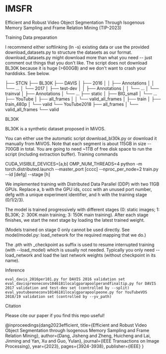 # IMSFR

Efficient and Robust Video Object Segmentation Through Isogenous Memory Sampling and Frame Relation Mining (TIP-2023)

Training
Data preparation

I recommend either softlinking (ln -s) existing data or use the provided download_datasets.py to structure the datasets as our format. download_datasets.py might download more than what you need -- just comment out things that you don't like. The script does not download BL30K because it is huge (>600GB) and we don't want to crash your harddisks. See below.

├── STCN
├── BL30K
├── DAVIS
│   ├── 2016
│   │   ├── Annotations
│   │   └── ...
│   └── 2017
│       ├── test-dev
│       │   ├── Annotations
│       │   └── ...
│       └── trainval
│           ├── Annotations
│           └── ...
├── static
│   ├── BIG_small
│   └── ...
├── YouTube
│   ├── all_frames
│   │   └── valid_all_frames
│   ├── train
│   ├── train_480p
│   └── valid
└── YouTube2018
    ├── all_frames
    │   └── valid_all_frames
    └── valid

BL30K

BL30K is a synthetic dataset proposed in MiVOS.

You can either use the automatic script download_bl30k.py or download it manually from MiVOS. Note that each segment is about 115GB in size -- 700GB in total. You are going to need ~1TB of free disk space to run the script (including extraction buffer).
Training commands

CUDA_VISIBLE_DEVICES=[a,b] OMP_NUM_THREADS=4 python -m torch.distributed.launch --master_port [cccc] --nproc_per_node=2 train.py --id [defg] --stage [h]

We implemented training with Distributed Data Parallel (DDP) with two 11GB GPUs. Replace a, b with the GPU ids, cccc with an unused port number, defg with a unique experiment identifier, and h with the training stage (0/1/2/3).

The model is trained progressively with different stages (0: static images; 1: BL30K; 2: 300K main training; 3: 150K main training). After each stage finishes, we start the next stage by loading the latest trained weight.

(Models trained on stage 0 only cannot be used directly. See model/model.py: load_network for the required mapping that we do.)

The .pth with _checkpoint as suffix is used to resume interrupted training (with --load_model) which is usually not needed. Typically you only need --load_network and load the last network weights (without checkpoint in its name).

Inference

    eval_davis_2016per101.py for DAVIS 2016 validation set
    eval_davispreoneconv1046181localgparapoolperandfinaltip.py for DAVIS 2017 validation and test-dev set (controlled by --split)
    eval_youtubeoneconv10146181localgparapoolpeone.py for YouTubeVOS 2018/19 validation set (controlled by --yv_path)


Citation

Please cite our paper if you find this repo useful!

@inproceedings{dang2023efficient,
  title={Efficient and Robust Video Object Segmentation through Isogenous Memory Sampling and Frame Relation Mining},
  author={Dang, Jisheng and Zheng, Huicheng and Lai, Jinming and Yan, Xu and Guo, Yulan},
  journal={IEEE Transactions on Image Processing},
  year={2023},
  pages={3924-3938}, 
  publisher={IEEE}
}
